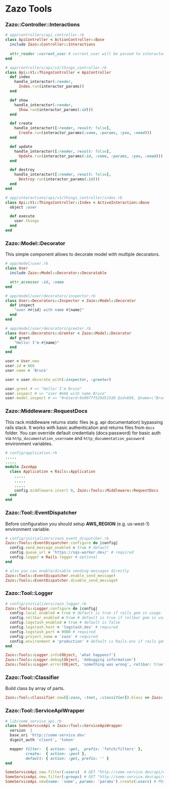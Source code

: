 # Zazo Tools

### Zazo::Controller::Interactions

``` ruby
# app/controllers/api_controller.rb
class ApiController < ActionController::Base
  include Zazo::Controller::Interactions
  
  attr_reader :current_user # current_user will be passed to interactor as user
end
```

``` ruby
# app/controllers/api/v1/things_controller.rb
class Api::V1::ThingsController < ApiController
  def index
    handle_interactor(:render,
      Index.run(interactor_params))
  end

  def show
    handle_interactor(:render,
      Show.run(interactor_params(:id)))
  end

  def create
    handle_interactor([:render, result: false],
      Create.run(interactor_params(:some, :params, :you, :need)))
  end

  def update
    handle_interactor([:render, result: false],
      Update.run(interactor_params(:id, :some, :params, :you, :need)))
  end

  def destroy
    handle_interactor([:render, result: false],
      Destroy.run(interactor_params(:id)))
  end
end
```

``` ruby
# app/interactions/api/v1/things_controller/index.rb
class Api::V1::ThingsController::Index < ActiveInteraction::Base
  object :user

  def execute
    user.things
  end
end
```

### Zazo::Model::Decorator

This simple component allows to decorate model with multiple decorators.

``` ruby
# app/model/user.rb
class User
  include Zazo::Model::Decorator::Decoratable

  attr_accessor :id, :name
end
```

``` ruby
# app/model/user/decorators/inspector.rb
class User::Decorators::Inspector < Zazo::Model::Decorator
  def inspect
    "user ##{id} with name #{name}"
  end
end
```

``` ruby
# app/model/user/decorators/greeter.rb
class User::Decorators::Greeter < Zazo::Model::Decorator
  def greet
    "Hello! I'm #{name}"
  end
end
```

``` ruby
user = User.new
user.id = 666
user.name = 'Bruce'

user = user.decorate_with(:inspector, :greeter)

user.greet # => "Hello! I'm Bruce"
user.inspect # => "user #666 with name Bruce"
user.model.inspect # => "#<Userd:0x007ff529d515d0 @id=666, @name=\"Bruce\">"
```

### Zazo::Middleware::RequestDocs

This rack middleware returns static files (e.g. api documentation) bypassing rails stack. It works with basic authentication and returns files from `docs` folder.
You can override default credentials (docs:password) for basic auth via `http_documentation_username` and `http_documentation_password` environment variables.

``` ruby
# config/application.rb
.....
.....
module ZazoApp
  class Application < Rails::Application
    .....
    .....
    .....
    config.middleware.insert 0, Zazo::Tools::Middleware::RequestDocs
  end
end
```

### Zazo::Tool::EventDispatcher

Before configuration you should setup **AWS_REGION** (e.g. us-west-1) environment variable.

``` ruby
# config/initializers/zazo_event_dispatcher.rb
Zazo::Tools::EventDispatcher.configure do |config|
  config.send_message_enabled = true # default
  config.queue_url = 'https://sqs-worker.dev/' # required
  config.logger = Rails.logger # optional 
end
```

``` ruby
# also you can enable/disable sending messages directly
Zazo::Tools::EventDispatcher.enable_send_message!
Zazo::Tools::EventDispatcher.disable_send_message!
```

### Zazo::Tool::Logger

``` ruby
# config/initializers/zazo_logger.rb
Zazo::Tools::Logger.configure do |config|
  config.local_enabled = true # default is true if rails gem in usage
  config.rollbar_enabled = true # default is true if rollbar gem in usage
  config.logstash_enabled = true # default is false
  config.logstash_host = 'logstash.dev' # required
  config.logstash_port = 9900 # required
  config.project_name = 'zazo' # required
  config.environment = 'production' # default is Rails.env if rails gem in usage
end
```

``` ruby
Zazo::Tools::Logger.info(Object, 'what happens?')
Zazo::Tools::Logger.debug(Object, 'debugging information')
Zazo::Tools::Logger.error(Object, 'something was wrong', rollbar: true)
```

### Zazo::Tool::Classifier

Build class by array of parts.

``` ruby
Zazo::Tool::Classifier.new([:zazo, :tool, :classifier]).klass == Zazo::Tool::Classifier # => true
```

### Zazo::Tool::ServiceApiWrapper

``` ruby
# lib/some_service_api.rb
class SomeServiceApi < Zazo::Tool::ServiceApiWrapper
  version  1
  base_uri 'http://some-service.dev'
  digest_auth 'client', 'token'

  mapper filter:  { action: :get,  prefix: 'fetch/filters' },
         create:  { action: :post },
         default: { action: :get, prefix: '' }
end
```

``` ruby
SomeServiceApi.new.filter(:users)  # GET "http://some-service.dev/api/v1/fetch/filters/users"
SomeServiceApi.new.filter(:groups) # GET "http://some-service.dev/api/v1/fetch/filters/groups"
SomeServiceApi.new(some: 'some', params: 'params').create(:users) # POST "http://some-service.dev/api/v1/users" with params
```

